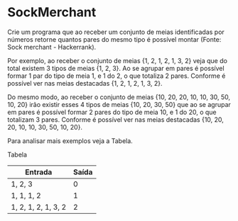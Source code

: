 # SockMerchant

Crie um programa que ao receber um conjunto de meias identificadas por números retorne quantos pares do mesmo tipo é possível montar (Fonte: Sock merchant - Hackerrank).

Por exemplo, ao receber o conjunto de meias {1, 2, 1, 2, 1, 3, 2} veja que do total existem 3 tipos de meias {1, 2, 3}. Ao se agrupar em pares é possível formar 1 par do tipo de meia 1, e 1 do 2, o que totaliza 2 pares. Conforme é possível ver nas meias destacadas {1, 2, 1, 2, 1, 3, 2}.

Do mesmo modo, ao receber o conjunto de meias {10, 20, 20, 10, 10, 30, 50, 10, 20} irão existir esses 4 tipos de meias {10, 20, 30, 50} que ao se agrupar em pares é possível formar 2 pares do tipo de meia 10, e 1 do 20, o que totalizam 3 pares. Conforme é possível ver nas meias destacadas {10, 20, 20, 10, 10, 30, 50, 10, 20}.

Para analisar mais exemplos veja a Tabela.

Tabela

|Entrada	            |        Saída    |
|-----------------------|-----------------|
|1, 2, 3                | 0               |
|1, 1, 1, 2             | 1               |
|1, 2, 1, 2, 1, 3, 2    | 2               |

